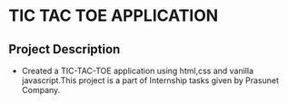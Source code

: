# TIC TAC TOE APPLICATION
## Project Description
- Created a TIC-TAC-TOE application using html,css and vanilla javascript.This project is a part of Internship tasks given by Prasunet Company.
